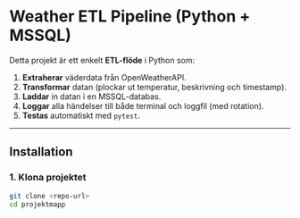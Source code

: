# Weather ETL Pipeline (Python + MSSQL)

Detta projekt är ett enkelt **ETL-flöde** i Python som:
1. **Extraherar** väderdata från OpenWeatherAPI.
2. **Transformar** datan (plockar ut temperatur, beskrivning och timestamp).
3. **Laddar** in datan i en MSSQL-databas.
4. **Loggar** alla händelser till både terminal och loggfil (med rotation).
5. **Testas** automatiskt med `pytest`.

---

## Installation

### 1. Klona projektet
```bash
git clone <repo-url>
cd projektmapp
